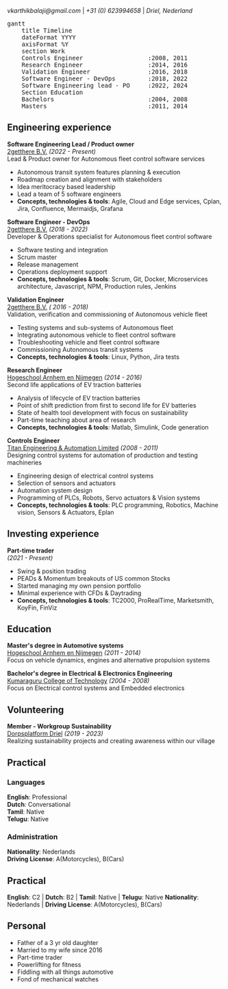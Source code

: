 _vkarthikbalaji@gmail.com_ | _+31 (0) 623994658_ | _Driel, Nederland_

<pre class="mermaid">
gantt
    title Timeline
    dateFormat YYYY
    axisFormat %Y
    section Work
    Controls Engineer                  :2008, 2011
    Research Engineer                  :2014, 2016
    Validation Engineer                :2016, 2018
    Software Engineer - DevOps         :2018, 2022
    Software Engineering lead - PO     :2022, 2024
    Section Education
    Bachelors                          :2004, 2008
    Masters                            :2011, 2014
</pre>

## Engineering experience

**Software Engineering Lead / Product owner**  <br>
[2getthere B.V.](https://www.2getthere.eu//) _(2022 - Present)_ <br>
Lead & Product owner for Autonomous fleet control software services
- Autonomous transit system features planning & execution
- Roadmap creation and alignment with stakeholders
- Idea meritocracy based leadership
- Lead a team of 5 software engineers
- **Concepts, technologies & tools**: Agile, Cloud and Edge services, Cplan, Jira, Confluence, Mermaidjs, Grafana

**Software Engineer - DevOps** <br>
[2getthere B.V.](https://www.2getthere.eu//) _(2018 - 2022)_ <br>
Developer & Operations specialist for Autonomous fleet control software
- Software testing and integration
- Scrum master
- Release management
- Operations deployment support
- **Concepts, technologies & tools**: Scrum, Git, Docker, Microservices architecture, Javascript, NPM, Production rules, Jenkins

**Validation Engineer** <br>
[2getthere B.V.](https://www.2getthere.eu//) _( 2016 - 2018)_ <br>
Validation, verification and commissioning of Autonomous vehicle fleet
- Testing systems and sub-systems of Autonomous fleet
- Integrating autonomous vehicle to fleet control software
- Troubleshooting vehicle and fleet control software
- Commissioning Autonomous transit systems
- **Concepts, technologies & tools**: Linux, Python, Jira tests

**Research Engineer** <br>
[Hogeschool Arnhem en Nijmegen](https://www.han.nl/onderzoek/lectoraten/lectoraat-han-automotive-research/) _(2014 - 2016)_ <br>
Second life applications of EV traction batteries
- Analysis of lifecycle of EV traction batteries
- Point of shift prediction from first to second life for EV batteries
- State of health tool development with focus on sustainability
- Part-time teaching about area of research
- **Concepts, technologies & tools**: Matlab, Simulink, Code generation

**Controls Engineer** <br>
[Titan Engineering & Automation Limited](https://www.titanteal.com/) _(2008 - 2011)_ <br>
Designing control systems for automation of production and testing machineries
- Engineering design of electrical control systems
- Selection of sensors and actuators
- Automation system design
- Programming of PLCs, Robots, Servo actuators & Vision systems
- **Concepts, technologies & tools**: PLC programming, Robotics, Machine vision, Sensors & Actuators, Eplan

## Investing experience

**Part-time trader** <br>
_(2021 - Present)_ <br>
- Swing & position trading 
- PEADs & Momentum breakouts of US common Stocks
- Started managing my own pension portfolio
- Minimal experience with CFDs & Daytrading
- **Concepts, technologies & tools**: TC2000, ProRealTime, Marketsmith, KoyFin, FinViz

## Education

**Master's degree in Automotive systems** <br>
[Hogeschool Arnhem en Nijmegen](https://www.han.nl/) _(2011 - 2014)_ <br>
Focus on vehicle dynamics, engines and alternative propulsion systems

**Bachelor's degree in Electrical & Electronics Engineering** <br>
[Kumaraguru College of Technology](https://www.kct.ac.in/) _(2004 - 2008)_ <br>
Focus on Electrical control systems and Embedded electronics

## Volunteering

**Member - Workgroup Sustainability** <br>
[Dorpsplatform Driel](https://www.samendriel.nl/category/duurzaam/) _(2019 - 2023)_ <br>
Realizing sustainability projects and creating awareness within our village

## Practical

### Languages

**English**: Professional <br>
**Dutch**: Conversational <br>
**Tamil**: Native <br> 
**Telugu**: Native <br>

### Administration

**Nationality**: Nederlands <br>
**Driving License**: A(Motorcycles), B(Cars) <br>

## Practical

**English**: C2 | **Dutch**: B2 | **Tamil**: Native | **Telugu**: Native 
**Nationality**: Nederlands | **Driving License**: A(Motorcycles), B(Cars)

## Personal 
- Father of a 3 yr old daughter
- Married to my wife since 2016
- Part-time trader
- Powerlifting for fitness
- Fiddling with all things automotive
- Fond of mechanical watches
  
<script type="module">
	import mermaid from 'https://cdn.jsdelivr.net/npm/mermaid@10/dist/mermaid.esm.min.mjs';
	mermaid.initialize({
		startOnLoad: true,
        theme: 'neutral'
	});
</script>


